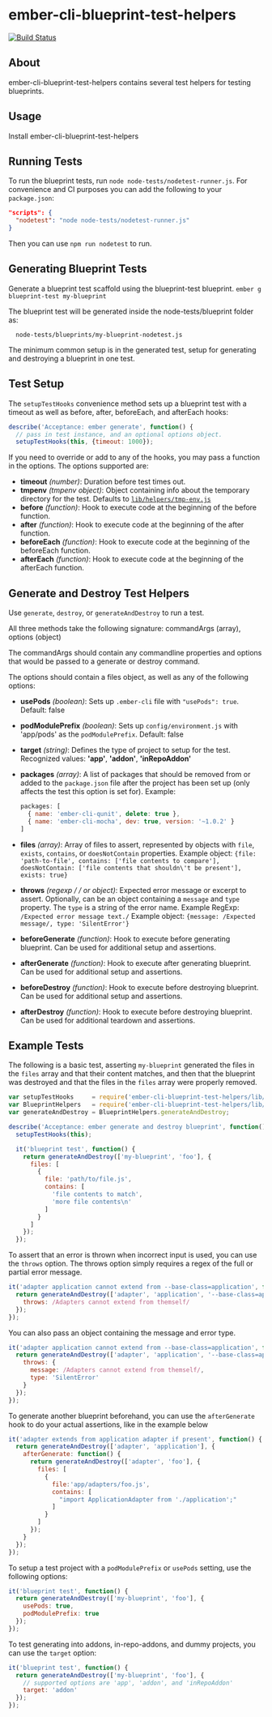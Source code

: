 ember-cli-blueprint-test-helpers
================================
[![Build Status](https://travis-ci.org/ember-cli/ember-cli-blueprint-test-helpers.svg?branch=master)](https://travis-ci.org/ember-cli/ember-cli-blueprint-test-helpers)

About
-----

ember-cli-blueprint-test-helpers contains several test helpers for testing blueprints.

Usage
-----

Install ember-cli-blueprint-test-helpers

Running Tests
-------------

To run the blueprint tests, run `node node-tests/nodetest-runner.js`.
For convenience and CI purposes you can add the following to your `package.json`:
```json
"scripts": {
  "nodetest": "node node-tests/nodetest-runner.js"
}
```
Then you can use `npm run nodetest` to run.

Generating Blueprint Tests
--------------------------

Generate a blueprint test scaffold using the blueprint-test blueprint.
`ember g blueprint-test my-blueprint`

The blueprint test will be generated inside the node-tests/blueprint folder as:
```
  node-tests/blueprints/my-blueprint-nodetest.js
```
The minimum common setup is in the generated test, setup for generating and destroying a blueprint in one test.

Test Setup
----------

The `setupTestHooks` convenience method sets up a blueprint test with a timeout as well as before, after, beforeEach, and afterEach hooks:

```js
describe('Acceptance: ember generate', function() {
  // pass in test instance, and an optional options object.
  setupTestHooks(this, {timeout: 1000});
```

If you need to override or add to any of the hooks, you may pass a function in the options.
The options supported are:
* __timeout__ _(number)_: Duration before test times out.
* __tmpenv__ _(tmpenv object)_: Object containing info about the temporary directory for the test. Defaults to [`lib/helpers/tmp-env.js`](https://github.com/ember-cli/ember-cli-blueprint-test-helpers/blob/master/lib/helpers/tmp-env.js)
* __before__ _(function)_: Hook to execute code at the beginning of the before function.
* __after__ _(function)_: Hook to execute code at the beginning of the after function.
* __beforeEach__ _(function)_: Hook to execute code at the beginning of the beforeEach function.
* __afterEach__ _(function)_: Hook to execute code at the beginning of the afterEach function.

Generate and Destroy Test Helpers
---------------------------------

Use `generate`, `destroy`, or `generateAndDestroy` to run a test.

All three methods take the following signature:
commandArgs (array), options (object)

The commandArgs should contain any commandline properties and options that would be passed to a generate or destroy command.

The options should contain a files object, as well as any of the following options:
* __usePods__ _(boolean)_: Sets up `.ember-cli` file with `"usePods": true`. Default: false
* __podModulePrefix__ _(boolean)_: Sets up `config/environment.js` with 'app/pods' as the `podModulePrefix`. Default: false
* __target__ _(string)_: Defines the type of project to setup for the test. Recognized values: __'app'__, __'addon'__, __'inRepoAddon'__
* __packages__ _(array)_: A list of packages that should be removed from or added to the `package.json` file after the project has been set up (only affects the test this option is set for). Example:
  
  ```js
  packages: [
    { name: 'ember-cli-qunit', delete: true },
    { name: 'ember-cli-mocha', dev: true, version: '~1.0.2' }
  ]
  ```
* __files__ _(array)_: Array of files to assert, represented by objects with `file`, `exists`, `contains`, or `doesNotContain` properties. Example object: `{file: 'path-to-file', contains: ['file contents to compare'], doesNotContain: ['file contents that shouldn\'t be present'], exists: true}`
* __throws__ _(regexp / / or object)_: Expected error message or excerpt to assert. Optionally, can be an object containing a `message` and `type` property. The `type` is a string of the error name. Example RegExp: `/Expected error message text./` Example object: `{message: /Expected message/, type: 'SilentError'}`
* __beforeGenerate__ _(function)_: Hook to execute before generating blueprint. Can be used for additional setup and assertions.
* __afterGenerate__ _(function)_: Hook to execute after generating blueprint. Can be used for additional setup and assertions.
* __beforeDestroy__ _(function)_: Hook to execute before destroying blueprint. Can be used for additional setup and assertions.
* __afterDestroy__ _(function)_: Hook to execute before destroying blueprint. Can be used for additional teardown and assertions.

Example Tests
-------------

The following is a basic test, asserting `my-blueprint` generated the files in the `files` array and that their content matches, and then that the blueprint was destroyed and that the files in the `files` array were properly removed.

```js
var setupTestHooks     = require('ember-cli-blueprint-test-helpers/lib/helpers/setup');
var BlueprintHelpers   = require('ember-cli-blueprint-test-helpers/lib/helpers/blueprint-helper');
var generateAndDestroy = BlueprintHelpers.generateAndDestroy;

describe('Acceptance: ember generate and destroy blueprint', function() {
  setupTestHooks(this);

  it('blueprint test', function() {
    return generateAndDestroy(['my-blueprint', 'foo'], {
      files: [
        {
          file: 'path/to/file.js',
          contains: [
            'file contents to match',
            'more file contents\n'
          ]
        }
      ]
    });
  });
```

To assert that an error is thrown when incorrect input is used, you can use the `throws` option. The throws option simply requires a regex of the full or partial error message.

```js
it('adapter application cannot extend from --base-class=application', function() {
  return generateAndDestroy(['adapter', 'application', '--base-class=application'], {
    throws: /Adapters cannot extend from themself/
  });
});
```

You can also pass an object containing the message and error type.

```js
it('adapter application cannot extend from --base-class=application', function() {
  return generateAndDestroy(['adapter', 'application', '--base-class=application'], {
    throws: { 
      message: /Adapters cannot extend from themself/,
      type: 'SilentError'
    }
  });
});
```

To generate another blueprint beforehand, you can use the `afterGenerate` hook to do your actual assertions, like in the example below

```js
it('adapter extends from application adapter if present', function() {
  return generateAndDestroy(['adapter', 'application'], {
    afterGenerate: function() {
      return generateAndDestroy(['adapter', 'foo'], {
        files: [
          {
            file:'app/adapters/foo.js',
            contains: [
              "import ApplicationAdapter from './application';"
            ]
          }
        ]
      });
    }
  });
});
```

To setup a test project with a `podModulePrefix` or `usePods` setting, use the following options:

```js
it('blueprint test', function() {
  return generateAndDestroy(['my-blueprint', 'foo'], {
    usePods: true,
    podModulePrefix: true
  });
});
```

To test generating into addons, in-repo-addons, and dummy projects, you can use the `target` option:

```js
it('blueprint test', function() {
  return generateAndDestroy(['my-blueprint', 'foo'], {
    // supported options are 'app', 'addon', and 'inRepoAddon'
    target: 'addon'
  });
});
```
